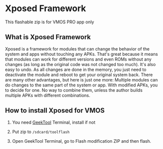 # Xposed Framework

This flashable zip is for VMOS PRO app only

## What is Xposed Framework

Xposed is a framework for modules that can change the behavior of the system and apps without touching any APKs. That's great because it means that modules can work for different versions and even ROMs without any changes (as long as the original code was not changed too much). It's also easy to undo. As all changes are done in the memory, you just need to deactivate the module and reboot to get your original system back. There are many other advantages, but here is just one more: Multiple modules can do changes to the same part of the system or app. With modified APKs, you to decide for one. No way to combine them, unless the author builds multiple APKs with different combinations.


## How to install Xposed for VMOS

1. You need [GeekTool](http://huskydg.github.io/vmos/geektool) Terminal, install if not

3. Put zip to `/sdcard/toolflash`

2. Open GeekTool Terminal, go to Flash modification ZIP and then flash.

